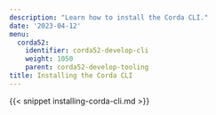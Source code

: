 ```yaml
---
description: "Learn how to install the Corda CLI."
date: '2023-04-12'
menu:
  corda52:
    identifier: corda52-develop-cli
    weight: 1050
    parent: corda52-develop-tooling   
title: Installing the Corda CLI
---
```

{{< snippet installing-corda-cli.md >}}